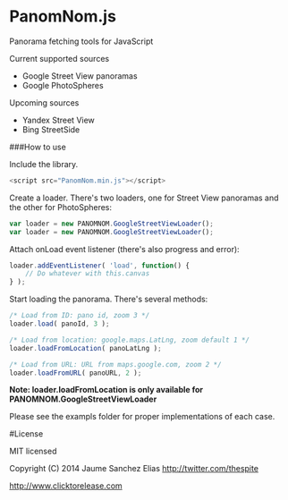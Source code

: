 PanomNom.js
======================

Panorama fetching tools for JavaScript

Current supported sources
- Google Street View panoramas
- Google PhotoSpheres

Upcoming sources
- Yandex Street View
- Bing StreetSide

###How to use 

Include the library.

```javascript
<script src="PanomNom.min.js"></script>
```

Create a loader. There's two loaders, one for Street View panoramas and the other for PhotoSpheres:

```javascript
var loader = new PANOMNOM.GoogleStreetViewLoader();
var loader = new PANOMNOM.GoogleStreetViewLoader();
```

Attach onLoad event listener (there's also progress and error):

```javascript
loader.addEventListener( 'load', function() {
    // Do whatever with this.canvas
} );
````

Start loading the panorama. There's several methods:

```javascript
/* Load from ID: pano id, zoom 3 */
loader.load( panoId, 3 );

/* Load from location: google.maps.LatLng, zoom default 1 */
loader.loadFromLocation( panoLatLng ); 

/* Load from URL: URL from maps.google.com, zoom 2 */
loader.loadFromURL( panoURL, 2 );
```

**Note: loader.loadFromLocation is only available for PANOMNOM.GoogleStreetViewLoader**

Please see the exampls folder for proper implementations of each case.

#License

MIT licensed

Copyright (C) 2014 Jaume Sanchez Elias http://twitter.com/thespite

http://www.clicktorelease.com
